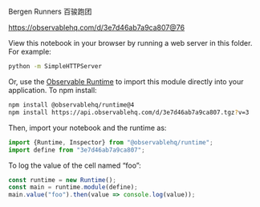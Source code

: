# 
Bergen Runners
百骏跑团


https://observablehq.com/d/3e7d46ab7a9ca807@76

View this notebook in your browser by running a web server in this folder. For
example:

~~~sh
python -m SimpleHTTPServer
~~~

Or, use the [Observable Runtime](https://github.com/observablehq/runtime) to
import this module directly into your application. To npm install:

~~~sh
npm install @observablehq/runtime@4
npm install https://api.observablehq.com/d/3e7d46ab7a9ca807.tgz?v=3
~~~

Then, import your notebook and the runtime as:

~~~js
import {Runtime, Inspector} from "@observablehq/runtime";
import define from "3e7d46ab7a9ca807";
~~~

To log the value of the cell named “foo”:

~~~js
const runtime = new Runtime();
const main = runtime.module(define);
main.value("foo").then(value => console.log(value));
~~~
